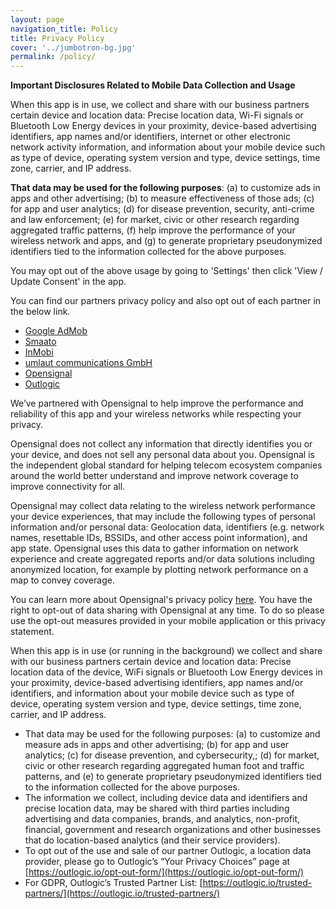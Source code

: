 ```yaml
---
layout: page
navigation_title: Policy
title: Privacy Policy
cover: '../jumbotron-bg.jpg'
permalink: /policy/
---
```


**Important Disclosures Related to Mobile Data Collection and Usage**

When this app is in use, we collect and share with our business partners certain device and location data:  Precise location data, Wi-Fi signals or Bluetooth Low Energy devices in your proximity, device-based advertising identifiers, app names and/or identifiers, internet or other electronic network activity information, and information about your mobile device such as type of device, operating system version and type, device settings, time zone, carrier, and IP address.  

**That data may be used for the following purposes**:  (a) to customize ads in apps and other advertising;  (b) to measure effectiveness of those ads; (c) for app and user analytics; (d) for disease prevention, security, anti-crime and law enforcement; (e) for market, civic or other research regarding aggregated traffic patterns, (f) help improve the performance of your wireless network and apps, and (g) to generate proprietary pseudonymized identifiers tied to the information collected for the above purposes.

You may opt out of the above usage by going to 'Settings' then click 'View / Update Consent' in the app.

You can find our partners privacy policy and also opt out of each partner in the below link.

- [Google AdMob](https://policies.google.com/privacy)
- [Smaato](https://www.smaato.com/privacy/)
- [InMobi](https://www.inmobi.com/privacy-policy)
- [umlaut communications GmbH](https://www.umlaut.com/privacy-policy)
- [Opensignal](https://www.opensignal.com/privacypolicy-for-crowdsourcedata)
- [Outlogic](https://outlogic.io/privacy-policy/)

We’ve partnered with Opensignal to help improve the performance and reliability of this app and your wireless networks while respecting your privacy.

Opensignal does not collect any information that directly identifies you or your device, and does not sell any personal data about you. Opensignal is the independent global standard for helping telecom ecosystem companies around the world better understand and improve network coverage to improve connectivity for all.

Opensignal may collect data relating to the wireless network performance your device experiences, that may include the following types of personal information and/or personal data: Geolocation data, identifiers (e.g. network names, resettable IDs, BSSIDs, and other access point information), and app state. Opensignal uses this data to gather information on network experience and create aggregated reports and/or data solutions including anonymized location, for example by plotting network performance on a map to convey coverage.

You can learn more about Opensignal's privacy policy [here](https://www.opensignal.com/privacypolicy-for-crowdsourcedata). You have the right to opt-out of data sharing with Opensignal at any time. To do so please use the opt-out measures provided in your mobile application or this privacy statement.

When this app is in use (or running in the background) we collect and share with our business partners certain device and location data: Precise location data of the device, WiFi signals or Bluetooth Low Energy devices in your proximity, device-based advertising identifiers, app names and/or identifiers, and information about your mobile device such as type of device, operating system version and type, device settings, time zone, carrier, and IP address. 
- That data may be used for the following purposes: (a) to customize and measure ads in apps and other advertising; (b) for app and user analytics; (c) for disease prevention, and cybersecurity,; (d) for market, civic or other research regarding aggregated human foot and traffic patterns, and (e) to generate proprietary pseudonymized identifiers tied to the information collected for the above purposes. 
- The information we collect, including device data and identifiers and precise location data, may be shared with third parties including advertising and data companies, brands, and analytics, non-profit, financial, government and research organizations and other businesses that do location-based analytics (and their service providers).
- To opt out of the use and sale of our partner Outlogic, a location data provider, please go to Outlogic’s “Your Privacy Choices” page at [https://outlogic.io/opt-out-form/](https://outlogic.io/opt-out-form/)
- For GDPR, Outlogic’s Trusted Partner List: [https://outlogic.io/trusted-partners/](https://outlogic.io/trusted-partners/)
